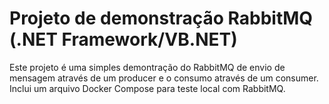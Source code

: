 # Projeto de demonstração RabbitMQ (.NET Framework/VB.NET)
Este projeto é uma simples demontração do RabbitMQ de envio de mensagem através de um producer e o consumo através de um consumer.
Inclui um arquivo Docker Compose para teste local com RabbitMQ.
